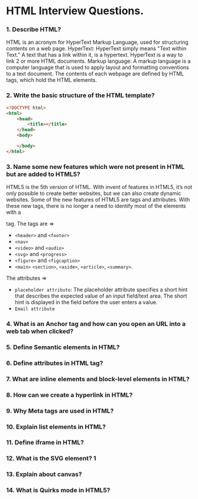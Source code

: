 # HTML Interview Questions.

### 1. Describe HTML? 
HTML is an acronym for HyperText Markup Language, used for structuring contents on a web page. HyperText: HyperText simply means "Text within Text." A text that has a link within it, is a hypertext. HyperText is a way to link 2 or more HTML documents.
Markup language: A markup language is a computer language that is used to apply layout and formatting conventions to a text document. The contents of each webpage are defined by HTML tags, which hold the HTML elements.


### 2. Write the basic structure of the HTML template? 
```html
<!DOCTYPE html>
<html>
	<head>
		<title></title>
	</head>
	<body>

	</body>
</html>
```


### 3. Name some new features which were not present in HTML but are added to HTML5? 
HTML5 is the 5th version of HTML. With invent of features in HTML5, it’s not only possible to create better websites, but we can also create dynamic websites.
Some of the new features of HTML5 are tags and attributes.  With these new tags, there is no longer a need to identify most of the elements with a <div> tag. 
The tags are =>

- `<header>` and `<footer>`
- `<nav>`
- `<video>` and `<audio>` 
- `<svg>` and `<progress>`
- `<figure>` and `<figcaption>`
- `<main>` `<section>`, `<aside>`, `<article>`, `<summary>`.

The attributes =>

- `placeholder attribute`: The placeholder attribute specifies a short hint that describes the expected value of an input field/text area. The short hint is displayed in the field before the user enters a value.
- `Email attribute`

### 4. What is an Anchor tag and how can you open an URL into a web tab when clicked?
### 5. Define Semantic elements in HTML? 
### 6. Define attributes in HTML tag? 
### 7. What are inline elements and block-level elements in HTML? 
### 8. How can we create a hyperlink in HTML? 
### 9. Why Meta tags are used in HTML? 
### 10. Explain list elements in HTML? 
### 11. Define iframe in HTML?
### 12. What is the SVG element? 1
### 13. Explain about canvas? 
### 14. What is Quirks mode in HTML5?